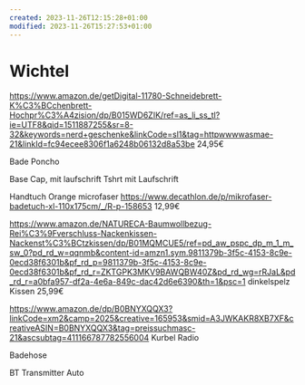 ```yaml
---
created: 2023-11-26T12:15:28+01:00
modified: 2023-11-26T15:27:53+01:00
---
```


# Wichtel

https://www.amazon.de/getDigital-11780-Schneidebrett-K%C3%BCchenbrett-Hochpr%C3%A4zision/dp/B015WD6ZIK/ref=as_li_ss_tl?ie=UTF8&qid=1511887255&sr=8-32&keywords=nerd+geschenke&linkCode=sl1&tag=httpwwwwasmae-21&linkId=fc94ecee8306f1a6248b06132d8a53be 24,95€

Bade Poncho

Base Cap, mit laufschrift
Tshrt mit Laufschrift 

Handtuch Orange microfaser 
https://www.decathlon.de/p/mikrofaser-badetuch-xl-110x175cm/_/R-p-158653 12,99€

https://www.amazon.de/NATURECA-Baumwollbezug-Rei%C3%9Fverschluss-Nackenkissen-Nackenst%C3%BCtzkissen/dp/B01MQMCUE5/ref=pd_aw_pspc_dp_m_1_m_sw_0?pd_rd_w=qqnmb&content-id=amzn1.sym.9811379b-3f5c-4153-8c9e-0ecd38f6301b&pf_rd_p=9811379b-3f5c-4153-8c9e-0ecd38f6301b&pf_rd_r=ZKTGPK3MKV9BAWQBW40Z&pd_rd_wg=rRJaL&pd_rd_r=a0bfa957-df2a-4e6a-849c-dac42d6e6390&th=1&psc=1 dinkelspelz Kissen 25,99€

https://www.amazon.de/dp/B0BNYXQQX3?linkCode=xm2&camp=2025&creative=165953&smid=A3JWKAKR8XB7XF&creativeASIN=B0BNYXQQX3&tag=preissuchmasc-21&ascsubtag=411166787782556004
Kurbel Radio

Badehose

BT Transmitter Auto
